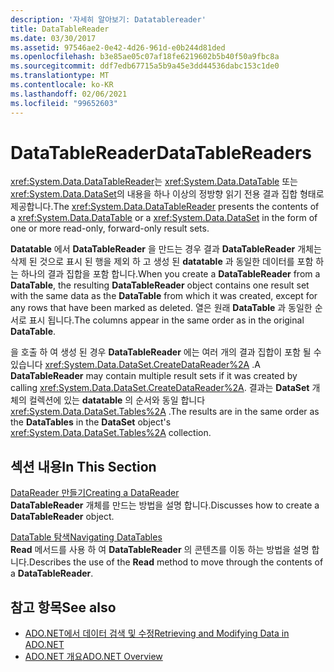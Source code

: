 ```yaml
---
description: '자세히 알아보기: Datatablereader'
title: DataTableReader
ms.date: 03/30/2017
ms.assetid: 97546ae2-0e42-4d26-961d-e0b244d81ded
ms.openlocfilehash: b3e85ae05c07af18fe6219602b5b40f50a9fbc8a
ms.sourcegitcommit: ddf7edb67715a5b9a45e3dd44536dabc153c1de0
ms.translationtype: MT
ms.contentlocale: ko-KR
ms.lasthandoff: 02/06/2021
ms.locfileid: "99652603"
---
```

# <a name="datatablereaders"></a><span data-ttu-id="2e353-103">DataTableReader</span><span class="sxs-lookup"><span data-stu-id="2e353-103">DataTableReaders</span></span>

<span data-ttu-id="2e353-104"><xref:System.Data.DataTableReader>는 <xref:System.Data.DataTable> 또는 <xref:System.Data.DataSet>의 내용을 하나 이상의 정방향 읽기 전용 결과 집합 형태로 제공합니다.</span><span class="sxs-lookup"><span data-stu-id="2e353-104">The <xref:System.Data.DataTableReader> presents the contents of a <xref:System.Data.DataTable> or a <xref:System.Data.DataSet> in the form of one or more read-only, forward-only result sets.</span></span>  
  
 <span data-ttu-id="2e353-105">**Datatable** 에서 **DataTableReader** 을 만드는 경우 결과 **DataTableReader** 개체는 삭제 된 것으로 표시 된 행을 제외 하 고 생성 된 **datatable** 과 동일한 데이터를 포함 하는 하나의 결과 집합을 포함 합니다.</span><span class="sxs-lookup"><span data-stu-id="2e353-105">When you create a **DataTableReader** from a **DataTable**, the resulting **DataTableReader** object contains one result set with the same data as the **DataTable** from which it was created, except for any rows that have been marked as deleted.</span></span> <span data-ttu-id="2e353-106">열은 원래 **DataTable** 과 동일한 순서로 표시 됩니다.</span><span class="sxs-lookup"><span data-stu-id="2e353-106">The columns appear in the same order as in the original **DataTable**.</span></span>  
  
 <span data-ttu-id="2e353-107">을 호출 하 여 생성 된 경우 **DataTableReader** 에는 여러 개의 결과 집합이 포함 될 수 있습니다 <xref:System.Data.DataSet.CreateDataReader%2A> .</span><span class="sxs-lookup"><span data-stu-id="2e353-107">A **DataTableReader** may contain multiple result sets if it was created by calling <xref:System.Data.DataSet.CreateDataReader%2A>.</span></span> <span data-ttu-id="2e353-108">결과는 **DataSet** 개체의 컬렉션에 있는 **datatable** 의 순서와 동일 합니다 <xref:System.Data.DataSet.Tables%2A> .</span><span class="sxs-lookup"><span data-stu-id="2e353-108">The results are in the same order as the **DataTables** in the **DataSet** object's <xref:System.Data.DataSet.Tables%2A> collection.</span></span>  
  
## <a name="in-this-section"></a><span data-ttu-id="2e353-109">섹션 내용</span><span class="sxs-lookup"><span data-stu-id="2e353-109">In This Section</span></span>  

 [<span data-ttu-id="2e353-110">DataReader 만들기</span><span class="sxs-lookup"><span data-stu-id="2e353-110">Creating a DataReader</span></span>](creating-a-datareader.md)  
 <span data-ttu-id="2e353-111">**DataTableReader** 개체를 만드는 방법을 설명 합니다.</span><span class="sxs-lookup"><span data-stu-id="2e353-111">Discusses how to create a **DataTableReader** object.</span></span>  
  
 [<span data-ttu-id="2e353-112">DataTable 탐색</span><span class="sxs-lookup"><span data-stu-id="2e353-112">Navigating DataTables</span></span>](navigating-datatables.md)  
 <span data-ttu-id="2e353-113">**Read** 메서드를 사용 하 여 **DataTableReader** 의 콘텐츠를 이동 하는 방법을 설명 합니다.</span><span class="sxs-lookup"><span data-stu-id="2e353-113">Describes the use of the **Read** method to move through the contents of a **DataTableReader**.</span></span>  
  
## <a name="see-also"></a><span data-ttu-id="2e353-114">참고 항목</span><span class="sxs-lookup"><span data-stu-id="2e353-114">See also</span></span>

- [<span data-ttu-id="2e353-115">ADO.NET에서 데이터 검색 및 수정</span><span class="sxs-lookup"><span data-stu-id="2e353-115">Retrieving and Modifying Data in ADO.NET</span></span>](../retrieving-and-modifying-data.md)
- [<span data-ttu-id="2e353-116">ADO.NET 개요</span><span class="sxs-lookup"><span data-stu-id="2e353-116">ADO.NET Overview</span></span>](../ado-net-overview.md)
